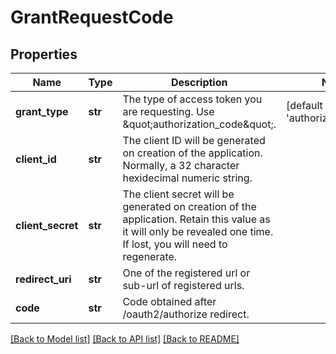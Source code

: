 # GrantRequestCode

## Properties
Name | Type | Description | Notes
------------ | ------------- | ------------- | -------------
**grant_type** | **str** | The type of access token you are requesting. Use \&quot;authorization_code\&quot;. | [default to 'authorization_code']
**client_id** | **str** | The client ID will be generated on creation of the application. Normally, a 32 character hexidecimal numeric string. | 
**client_secret** | **str** | The client secret will be generated on creation of the application. Retain this value as it will only be revealed one time. If lost, you will need to regenerate. | 
**redirect_uri** | **str** | One of the registered url or sub-url of registered urls. | 
**code** | **str** | Code obtained after /oauth2/authorize redirect. | 

[[Back to Model list]](../README.md#documentation-for-models) [[Back to API list]](../README.md#documentation-for-api-endpoints) [[Back to README]](../README.md)



